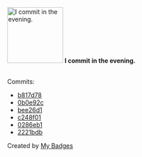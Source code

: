 <img src="https://github.com/my-badges/my-badges/blob/master/src/all-badges/time-of-commit/evening-commits.png?raw=true" alt="I commit in the evening." title="I commit in the evening." width="128">
<strong>I commit in the evening.</strong>
<br><br>

Commits:

- <a href="https://github.com/ccamel/playground-protoactor.go/commit/b817d78f5a3077674c3475ae5c96605fb5941a11">b817d78</a>
- <a href="https://github.com/ccamel/playground-protoactor.go/commit/0b0e92c43870d0768172d60c934c62affb473b71">0b0e92c</a>
- <a href="https://github.com/ccamel/playground-protoactor.go/commit/bee26d1bb3a3b8cf8c7d921bccd14e6f6cf11fcb">bee26d1</a>
- <a href="https://github.com/ccamel/playground-protoactor.go/commit/c248f0165a7c929994835954ef2671ac7b6d2a23">c248f01</a>
- <a href="https://github.com/ccamel/playground-protoactor.go/commit/0286eb179ba7e8553ef253084abde643920a396e">0286eb1</a>
- <a href="https://github.com/ccamel/playground-protoactor.go/commit/2221bdba86f334a312583ee9a7f788f91eb1b368">2221bdb</a>


Created by <a href="https://github.com/my-badges/my-badges">My Badges</a>
